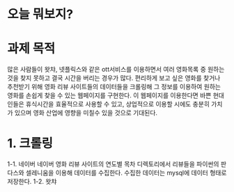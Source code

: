 # 오늘 뭐보지?
# 과제 목적
 많은 사람들이 왓챠, 넷플릭스와 같은 ott서비스를 이용하면서 여러 영화목록 중 원하는 것을 찾지 못하고 결국 시간을 버리는 경우가 많다. 편리하게 보고 싶은 영화를 찾거나 추천받기 위해 영화 리뷰 사이트들의 데이터들을 크롤링해 그 정보를 이용하여 원하는 영화를 손쉽게 찾을 수 있는 웹페이지를 구현한다. 이 웹페이지를 이용한다면 바쁜 현대인들은 휴식시간을 효율적으로 사용할 수 있고, 상업적으로 이용할 시에도 충분히 가치가 있으며 영화 산업에 영향을 미칠수 있을 것으로 기대된다.
 
 # 1. 크롤링
  1-1. 네이버
 네이버 영화 리뷰 사이트의 연도별 목차 디렉토리에서 리뷰들을 파이썬의 판다스와 셀레니움을 이용해 데이터를 수집한다. 수집한 데이터는 mysql에 데이터 형태로 저장한다. 
  1-2. 왓챠
  
 
